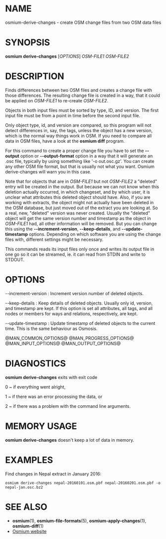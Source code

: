 
# NAME

osmium-derive-changes - create OSM change files from two OSM data files


# SYNOPSIS

**osmium derive-changes** \[*OPTIONS*\] *OSM-FILE1* *OSM-FILE2*


# DESCRIPTION

Finds differences between two OSM files and creates a change file with those
differences. The resulting change file is created in a way, that it could be
applied on *OSM-FILE1* to re-create *OSM-FILE2*.

Objects in both input files must be sorted by type, ID, and version. The first
input file must be from a point in time before the second input file.

Only object type, id, and version are compared, so this program will not detect
differences in, say, the tags, unless the object has a new version, which is
the normal way things work in OSM. If you need to compare all data in OSM
files, have a look at the **osmium diff** program.

For this command to create a proper change file you have to set the
**--output** option or **--output-format** option in a way that it will
generate an .osc file, typically by using something like '-o out.osc.gz'.
You can create any other OSM file format, but that is usually not what you
want. Osmium derive-changes will warn you in this case.

Note that for objects that are in *OSM-FILE1* but not *OSM-FILE2* a "deleted"
entry will be created in the output. But because we can not know when this
deletion actually occurred, in which changeset, and by which user, it is
unclear what attributes this deleted object should have. Also, if you are
working with extracts, the object might not actually have been deleted in the
OSM database, but just moved out of the extract you are looking at. So a real,
new, "deleted" version was never created. Usually the "deleted" object will get
the same version number and timestamp as the object in *OSM-FILE1* had, all
other information will be removed. But you can change this using the
**--increment-version**, **--keep-details**, and **--update-timestamp**
options. Depending on which software you are using the change files with,
different settings might be necessary.

This commands reads its input files only once and writes its output file
in one go so it can be streamed, ie. it can read from STDIN and write to
STDOUT.


# OPTIONS

--increment-version
:   Increment version number of deleted objects.

--keep-details
:   Keep details of deleted objects. Usually only id, version, and timestamp
    are kept. If this option is set all attributes, all tags, and all nodes
    or members for ways and relations, respectively, are kept.

--update-timestamp
:   Update timestamp of deleted objects to the current time. This is the same
    behaviour as Osmosis.


@MAN_COMMON_OPTIONS@
@MAN_PROGRESS_OPTIONS@
@MAN_INPUT_OPTIONS@
@MAN_OUTPUT_OPTIONS@

# DIAGNOSTICS

**osmium derive-changes** exits with exit code

0
  ~ if everything went alright,

1
  ~ if there was an error processing the data, or

2
  ~ if there was a problem with the command line arguments.


# MEMORY USAGE

**osmium derive-changes** doesn't keep a lot of data in memory.


# EXAMPLES

Find changes in Nepal extract in January 2016:

    osmium derive-changes nepal-20160101.osm.pbf nepal-20160201.osm.pbf -o nepal-jan.osc.bz2


# SEE ALSO

* **osmium**(1), **osmium-file-formats**(5), **osmium-apply-changes**(1), **osmium-diff**(1)
* [Osmium website](http://osmcode.org/osmium-tool/)

